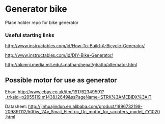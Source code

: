 Generator bike
========

Place holder repo for bike generator

### Useful starting links

http://www.instructables.com/id/How-To-Build-A-Bicycle-Generator/

http://www.instructables.com/id/DIY-Bike-Generator/

http://alumni.media.mit.edu/~nathan/nepal/ghatta/alternator.html


## Possible motor for use as generator

Ebay: http://www.ebay.co.uk/itm/191762349591?_trksid=p2055119.m1438.l2649&ssPageName=STRK%3AMEBIDX%3AIT

Datasheet: http://jinhuajindun.en.alibaba.com/product/1896732199-209891112/500w_24v_Small_Electric_Dc_motor_for_scooters_model_ZY1020.html
